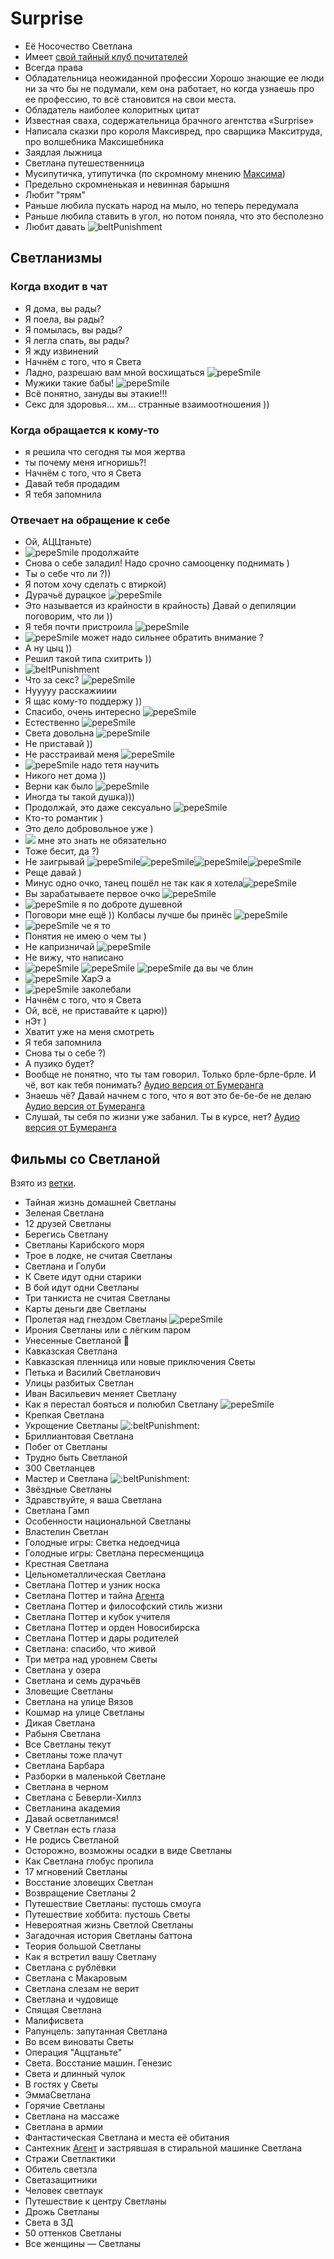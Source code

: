 # Surprise
* Её Носочество Светлана
* Имеет [свой тайный клуб почитателей](https://discord.com/channels/927554008263032832/1101790287287824426/1101790840612978728)
* Всегда права
* Обладательница неожиданной профессии
  Хорошо знающие ее люди ни за что бы не подумали, кем она работает, но когда узнаешь про ее профессию, то всё становится на свои места.
* Обладатель наиболее колоритных цитат
* Известная сваха, содержательница брачного агентства «Surprise»
* Написала сказки про короля Максивред, про сварщика Макситруда, про волшебника Максишебника
* Заядлая лыжница
* Светлана путешественница
* Мусипутичка, утипутичка (по скромному мнению [Максима](./enurezo.md))
* Предельно скромненькая и невинная барышня
* Любит "трям"
* Раньше любила пускать народ на мыло, но теперь передумала
* Раньше любила ставить в угол, но потом поняла, что это бесполезно
* Любит давать ![beltPunishment](https://cdn.discordapp.com/emojis/934683057716330496.webp?size=20&quality=lossless)

## Светланизмы

### Когда входит в чат
* Я дома, вы рады?
* Я поела, вы рады?
* Я помылась, вы рады?
* Я легла спать, вы рады?
* Я жду извинений
* Начнём с того, что я Света
* Ладно, разрешаю вам мной восхищаться ![pepeSmile](https://cdn.discordapp.com/emojis/927633357737713704.webp?size=20&quality=lossless)
* Мужики такие бабы! ![pepeSmile](https://cdn.discordapp.com/emojis/927633357737713704.webp?size=20&quality=lossless)
* Всё понятно, зануды вы этакие!!!
* Секс для здоровья... хм... странные взаимоотношения ))

### Когда обращается к кому-то
* я решила что сегодня ты моя жертва
* ты почему меня игноришь?!
* Начнём с того, что я Света
* Давай тебя продадим
* Я тебя запомнила

### Отвечает на обращение к себе
* Ой, АЦЦтаньте)
* ![pepeSmile](https://cdn.discordapp.com/emojis/927633357737713704.webp?size=20&quality=lossless) продолжайте
* Снова о себе заладил! Надо срочно самооценку поднимать )
* Ты о себе что ли ?))
* Я потом хочу сделать с втиркой)
* Дурачьё дурацкое ![pepeSmile](https://cdn.discordapp.com/emojis/927633357737713704.webp?size=20&quality=lossless)
* Это называется из крайности в крайность) Давай о депиляции поговорим, что ли ))
* Я тебя почти пристроила ![pepeSmile](https://cdn.discordapp.com/emojis/927633357737713704.webp?size=20&quality=lossless)
* ![pepeSmile](https://cdn.discordapp.com/emojis/927633357737713704.webp?size=20&quality=lossless) может надо сильнее обратить внимание ?
* А ну цыц ))
* Решил такой типа схитрить ))
* ![beltPunishment](https://cdn.discordapp.com/emojis/934683057716330496.webp?size=20&quality=lossless)
* Что за секс? ![pepeSmile](https://cdn.discordapp.com/emojis/927633357737713704.webp?size=20&quality=lossless)
* Нууууу расскажииии
* Я щас кому-то поддержу ))
* Спасибо, очень интересно ![pepeSmile](https://cdn.discordapp.com/emojis/927633357737713704.webp?size=20&quality=lossless)
* Естественно ![pepeSmile](https://cdn.discordapp.com/emojis/927633357737713704.webp?size=20&quality=lossless)
* Света довольна ![pepeSmile](https://cdn.discordapp.com/emojis/927633357737713704.webp?size=20&quality=lossless)
* Не приставай ))
* Не расстраивай меня ![pepeSmile](https://cdn.discordapp.com/emojis/927633357737713704.webp?size=20&quality=lossless)
* ![pepeSmile](https://cdn.discordapp.com/emojis/927633357737713704.webp?size=20&quality=lossless) надо тетя научить
* Никого нет дома ))
* Верни как было ![pepeSmile](https://cdn.discordapp.com/emojis/927633357737713704.webp?size=20&quality=lossless)
* Иногда ты такой душка)))
* Продолжай, это даже сексуально ![pepeSmile](https://cdn.discordapp.com/emojis/927633357737713704.webp?size=20&quality=lossless)
* Кто-то романтик )
* Это дело добровольное уже )
* ![](https://cdn.discordapp.com/emojis/958004634310574120.webp?size=20&quality=lossless) мне это знать не обязательно
* Тоже бесит, да ?)
* Не заигрывай ![pepeSmile](https://cdn.discordapp.com/emojis/927633357737713704.webp?size=20&quality=lossless)![pepeSmile](https://cdn.discordapp.com/emojis/927633357737713704.webp?size=20&quality=lossless)![pepeSmile](https://cdn.discordapp.com/emojis/927633357737713704.webp?size=20&quality=lossless)![pepeSmile](https://cdn.discordapp.com/emojis/927633357737713704.webp?size=20&quality=lossless)
* Реще давай )
* Минус одно очко, танец пошёл не так как я хотела![pepeSmile](https://cdn.discordapp.com/emojis/927633357737713704.webp?size=20&quality=lossless)
* Вы зарабатываете первое очко ![pepeSmile](https://cdn.discordapp.com/emojis/927633357737713704.webp?size=20&quality=lossless)
* ![pepeSmile](https://cdn.discordapp.com/emojis/927633357737713704.webp?size=20&quality=lossless) я по доброте душевной
* Поговори мне ещё )) Колбасы лучше бы принёс ![pepeSmile](https://cdn.discordapp.com/emojis/927633357737713704.webp?size=20&quality=lossless)
* ![pepeSmile](https://cdn.discordapp.com/emojis/927633357737713704.webp?size=20&quality=lossless) че я то
* Понятия не имею о чем ты )
* Не капризничай ![pepeSmile](https://cdn.discordapp.com/emojis/927633357737713704.webp?size=20&quality=lossless)
* Не вижу, что написано
* ![pepeSmile](https://cdn.discordapp.com/emojis/927633357737713704.webp?size=20&quality=lossless) ![pepeSmile](https://cdn.discordapp.com/emojis/927633357737713704.webp?size=20&quality=lossless) ![pepeSmile](https://cdn.discordapp.com/emojis/927633357737713704.webp?size=20&quality=lossless) да вы че блин
* ![pepeSmile](https://cdn.discordapp.com/emojis/927633357737713704.webp?size=20&quality=lossless) ХарЭ а
* ![pepeSmile](https://cdn.discordapp.com/emojis/927633357737713704.webp?size=20&quality=lossless) заколебали
* Начнём с того, что я Света
* Ой, всё, не приставайте к царю))
* нЭт )
* Хватит уже на меня смотреть
* Я тебя запомнила
* Снова ты о себе ?)
* А пузико будет?
* Вообще не понятно, что ты там говорил. Только брле-брле-брле. И чё, вот как тебя понимать?
  [Аудио версия от Бумеранга](https://cdn.discordapp.com/attachments/1101790287287824426/1143595882479104041/Screen_Recording_20230820_210320_Discord_1_1.mp4)
* Знаешь чё? Давай начнем с того, что я вот это бе-бе-бе не делаю
  [Аудио версия от Бумеранга](https://cdn.discordapp.com/attachments/1101790287287824426/1146096208436281454/Screen_Recording_20230829_195157_Discord_1.mp4)
* Слушай, ты себя по жизни уже забанил. Ты в курсе, нет?
  [Аудио версия от Бумеранга](https://cdn.discordapp.com/attachments/1101790287287824426/1145984065397342218/Screen_Recording_20230829_122908_Discord_1.mp4)

## Фильмы со Светланой
Взято из [ветки](https://discord.com/channels/927554008263032832/1001114757350309919).

* Тайная жизнь домашней Светланы
* Зеленая Светлана
* 12 друзей Светланы
* Берегись Светлану
* Светланы Карибского моря
* Трое в лодке, не считая Светланы
* Светлана и Голуби
* К Свете идут одни старики
* В бой идут одни Светланы
* Три танкиста не считая Светланы
* Карты деньги две Светланы
* Пролетая над гнездом Светланы ![pepeSmile](https://cdn.discordapp.com/emojis/927633357737713704.webp?size=20&quality=lossless)
* Ирония Светланы или с лёгким паром
* Унесенные Светланой 👻
* Кавказская Светлана
* Кавказская пленница или новые приключения Светы
* Петька и Василий Светланович
* Улицы разбитых Светлан
* Иван Васильевич меняет Светлану
* Как я перестал бояться и полюбил Светлану ![pepeSmile](https://cdn.discordapp.com/emojis/927633357737713704.webp?size=20&quality=lossless)
* Крепкая Светлана
* Укрощение Светланы ![:beltPunishment:](https://cdn.discordapp.com/emojis/934683057716330496.webp?size=20&quality=lossless)
* Бриллиантовая Светлана
* Побег от Светланы
* Трудно быть Светланой
* 300 Светланцев
* Мастер и Светлана ![:beltPunishment:](https://cdn.discordapp.com/emojis/934683057716330496.webp?size=20&quality=lossless)
* Звёздные Светланы
* Здравствуйте, я ваша Светлана
* Светлана Гамп
* Особенности национальной Светланы
* Властелин Светлан
* Голодные игры: Светка недоедчица
* Голодные игры: Светлана пересменщица
* Крестная Светлана
* Цельнометаллическая Светлана
* Светлана Поттер и узник носка
* Светлана Поттер и тайна [Агента](./agent.md)
* Светлана Поттер и философский стиль жизни
* Светлана Поттер и кубок учителя
* Светлана Поттер и орден Новосибирска
* Светлана Поттер и дары родителей
* Светлана: спасибо, что живой
* Три метра над уровнем Светы
* Светлана у озера
* Светлана и семь дурачьёв
* Зловещие Светланы
* Светлана на улице Вязов
* Кошмар на улице Светланы
* Дикая Светлана
* Рабыня Светлана
* Все Светланы текут
* Светланы тоже плачут
* Светлана Барбара
* Разборки в маленькой Светлане
* Светлана в черном
* Светлана с Беверли-Хиллз
* Светланина академия
* Давай осветланимся!
* У Светлан есть глаза
* Не родись Светланой
* Осторожно, возможны осадки в виде Светланы
* Как Светлана глобус пропила
* 17 мгновений Светланы
* Восстание зловещих Светлан
* Возвращение Светланы 2
* Путешествие Светланы: пустошь смоуга
* Путешествие хоббита: пустошь Светы
* Невероятная жизнь Светлой Светланы
* Загадочная история Светланы баттона
* Теория большой Светланы
* Как я встретил вашу Светлану
* Светлана с рублёвки
* Светлана с Макаровым
* Светлана слезам не верит
* Светлана и чудовище
* Спящая Светлана
* Малифисвета
* Рапунцель: запутанная Светлана
* Во всем виноваты Светы
* Операция "Аццтаньте"
* Света. Восстание машин. Генезис
* Света и длинный чулок
* В гостях у Светы
* ЭммаСветлана
* Горячие Светланы
* Светлана на массаже
* Светлана в армии
* Фантастическая Светлана и места её обитания
* Сантехник [Агент](./agent.md) и застрявшая в стиральной машинке Светлана
* Стражи Светлактики
* Обитель светзла
* Светазащитники
* Человек светпаук
* Путешествие к центру Светланы
* Дрожь Светланы
* Света в 3Д
* 50 оттенков Светланы
* Все женщины — Светланы

